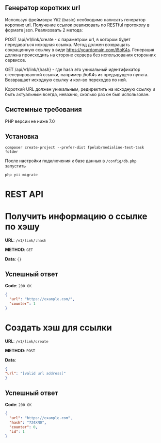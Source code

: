 Генератор коротких url
----------------------
Используя фреймворк Yii2 (basic) необходимо написать генератор коротких url.
Получение ссылок реализовать по RESTful протоколу в формате json. Реализовать 2 метода:

POST /api/v1/link/create - с параметром url, в котором будет передаваться исходная ссылка. Метод должен возвращать сокращенную ссылку в виде https://yourdomain.com/j5oK4s. Генерация должна происходить на стороне сервера без использования сторонних сервисов.

GET /api/v1/link/{hash} - где hash это уникальный идентификатор сгенерированной ссылки, например j5oK4s из предыдущего пункта. Возвращает исходную ссылку и кол-во переходов по ней.

Короткий URL должен уникальным, редиректить на исходную ссылку и быть актуальным всегда, неважно, сколько раз он был использован.

Системные требования
--------------------
PHP версии не ниже 7.0


Установка
------------

~~~
composer create-project --prefer-dist fpelab/medialine-test-task folder
~~~

После настройки подключения к базе данных в `/config/db.php` запустить
~~~
php yii migrate
~~~

# REST API
# Получить информацию о ссылке по хэшу
**URL**: `/v1/link/:hash`

**METHOD**: `GET`

**Data**: `{}`

## Успешный ответ
**Code**: `200 OK`
```json
{
  "url": "https://example.com/",
  "counter": 1
}
```

# Создать хэш для ссылки 
**URL**: `/v1/link/create`

**METHOD**: `POST`

**Data**: 
```json
{
"url": "[valid url address]"
}
```

## Успешный ответ
**Code**: `200 OK`
```json
{
  "url": "https://example.com",
  "hash": "7Z4XN0",
  "counter": 0, 
  "id": 1
}
```



